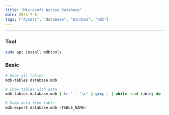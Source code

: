 ```yaml
---
title: "Microsoft Access Database"
date: 2024-7-8
tags: ["Access", "database", "Windows", "mdb"]
---
```


---
### Tool

```bash
sudo apt install mdbtools
```

### Basic

```bash
# Show all tables
mdb-tables database.mdb 
```

```bash
# Show tables with data
mdb-tables database.mdb | tr ' ' '\n' | grep . | while read table; do lines=$(mdb-export database.mdb $table | wc -l); if [ $lines -gt 1 ]; then echo "$table: $lines"; fi; done
```

```bash
# Dump data from table
mdb-export database.mdb <TABLE_NAME>
```

<br>